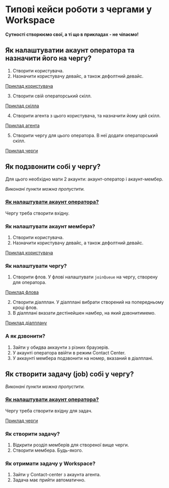# Типові кейси роботи з чергами у Workspace

**Сутності створюємо свої, а ті що в прикладах - не чіпаємо!**

## Як налаштуватии акаунт оператора та назначити його на чергу?

1. Створити користувача.
2. Назначити користувачу девайс, а також дефолтний девайс.

[Приклад користувача](https://dev.webitel.com/directory/users/9528)

3. Створити свій операторський скілл.

[Приклад скілла](https://dev.webitel.com/lookups/skills/277)

4. Створити агента з цього користувача, та назначити йому цей скілл.

[Приклад агента](https://dev.webitel.com/contact-center/agents/3709)

5. Створити чергу для цього оператора. В неї додати операторський скілл.

[Приклад черги](https://dev.webitel.com/contact-center/queues/730)


## Як подзвонити собі у чергу?

Для цього необхідно мати 2 акаунти: акаунт-оператор і акаунт-мембер.

_Виконані пункти можна пропустити._

### [Як налаштувати акаунт оператора?](#як-налаштуватии-акаунт-оператора-та-назначити-його-на-чергу)
Чергу треба створити вхідну.

### Як налаштувати акаунт мембера?

1. Створити користувача.
2. Назначити користувачу девайс, а також дефолтний девайс.

[Приклад користувача](https://dev.webitel.com/directory/users/10555)

### Як налаштувати чергу?

1. Створити флов. У флові налаштувати `joinQueue` на чергу, створену для оператора.

[Приклад флова](https://dev.webitel.com/routing/flow/1331?editor=diagram)

2. Створити діалплан. У діалплані вибрати створений на попередньому кроці флов.
3. В діалплані вказати дестінейшен намбер, на який дзвонитимемо.

[Приклад діалплану](https://dev.webitel.com/routing/dialplan/109)

### А як дзвонити?
1. Зайти у обидва аккаунти з різних браузерів.
2. У акаунті оператора ввійти в режим Contact Center.
3. У аккаунті мембера подзвонити на номер, вказаний в діалплані.

## Як створити задачу (job) собі у чергу?

_Виконані пункти можна пропустити._

### [Як налаштувати акаунт оператора?](#як-налаштуватии-акаунт-оператора-та-назначити-його-на-чергу)

Чергу треба створити вхідну для задач.

[Приклад черги](https://dev.webitel.com/contact-center/queues/505)

### Як створити задачу?

1. Відкрити розділ мемберів для створеної вище черги.
2. Створити мембера. Будь-якого.

### Як отримати задачу y Workspace?
1. Зайти у Contact-center з акаунта агента.
2. Задача має прийти автоматично.




